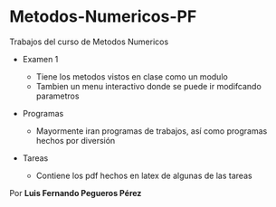 # Metodos-Numericos-PF
Trabajos del curso de Metodos Numericos

- Examen 1
    - Tiene los metodos vistos en clase como un modulo
    - Tambien un menu interactivo donde se puede ir modifcando parametros

- Programas
    - Mayormente iran programas de trabajos, así como programas hechos por diversión

- Tareas
    - Contiene los pdf hechos en latex de algunas de las tareas

Por **Luis Fernando Pegueros Pérez**